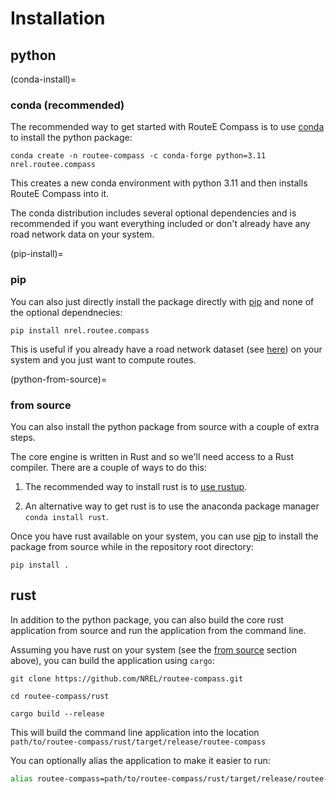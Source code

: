 # Installation

## python

(conda-install)=

### conda (recommended)

The recommended way to get started with RouteE Compass is to use [conda](https://docs.conda.io/en/latest/) to install the python package:

```console
conda create -n routee-compass -c conda-forge python=3.11 nrel.routee.compass
```

This creates a new conda environment with python 3.11 and then installs RouteE Compass into it.

The conda distribution includes several optional dependencies and is recommended if you want everything included or don't already have any road network data on your system.

(pip-install)=

### pip

You can also just directly install the package directly with [pip](https://pypi.org/project/pip/) and none of the optional dependnecies:

```console
pip install nrel.routee.compass
```

This is useful if you already have a road network dataset (see [here](examples/01_open_street_maps_example)) on your system and you just want to compute routes.

(python-from-source)=

### from source

You can also install the python package from source with a couple of extra steps.

The core engine is written in Rust and so we'll need access to a Rust compiler.
There are a couple of ways to do this:

1. The recommended way to install rust is to [use rustup](https://www.rust-lang.org/tools/install).

1. An alternative way to get rust is to use the anaconda package manager `conda install rust`.

Once you have rust available on your system, you can use [pip](https://pypi.org/project/pip/) to install the package from source while in the repository root directory:

```console
pip install .
```

## rust

In addition to the python package, you can also build the core rust application from source and run the application from the command line.

Assuming you have rust on your system (see the [from source](python-from-source) section above), you can build the application using `cargo`:

```console
git clone https://github.com/NREL/routee-compass.git

cd routee-compass/rust

cargo build --release
```

This will build the command line application into the location `path/to/routee-compass/rust/target/release/routee-compass`

You can optionally alias the application to make it easier to run:

```bash
alias routee-compass=path/to/routee-compass/rust/target/release/routee-compass
```
